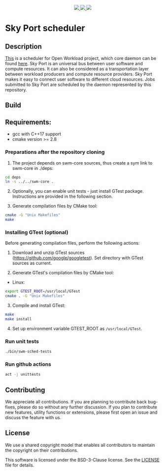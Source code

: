 <p align="center">
    <a href="https://github.com/openworkload/swm-sched/blob/master/LICENSE" alt="License">
        <img src="https://img.shields.io/github/license/openworkload/swm-sched" />
    </a>
    <a href="https://github.com/openworkload/swm-sched" alt="Required C++ version">
        <img src="https://img.shields.io/badge/C++-17-blue.svg" />
    </a>
    <a href="https://github.com/openworkload/swm-sched/actions/workflows/unittests-linux.yml" alt="Test results">
        <img src="https://github.com/openworkload/swm-sched/actions/workflows/unittests-linux.yml/badge.svg?event=push" />
    </a>
</p>

Sky Port scheduler
==================


## Description

[This](https://github.com/openworkload/swm-sched) is a scheduler for Open Workload project,
which core daemon can be found [here](https://github.com/openworkload/swm-core).
Sky Port is an universal bus between user software and compute resources.
It can also be considered as a transportation layer between workload producers and compute resource providers.
Sky Port makes it easy to connect user software to different cloud resources.
Jobs submitted to Sky Port are scheduled by the daemon represented by this repository.


## Build

## Requirements:
* gcc with C++17 support
* cmake version >= 2.8

### Preparations after the repository cloning

1. The project depends on swm-core sources, thus create a sym link to swm-core in ./deps:
```bash
cd deps
ln -s ../../swm-core .
```

2. Optionally, you can enable unit tests - just install GTest package.
Instructions are provided in the following section.

3. Generate compilation files by CMake tool:
```bash
cmake -G "Unix Makefiles"
make
```

### Installing GTest (optional)

Before generating compilation files, perform the following actions:

1. Download and unzip GTest sources (https://github.com/google/googletest).
Set directory with GTest sources as current.

2. Generate GTest's compilation files by CMake tool:
* Linux:
```bash
export GTEST_ROOT=/usr/local/GTest
cmake . -G "Unix Makefiles"
```

3. Compile and install GTest:
```bash
make
make install
```

4. Set up environment variable GTEST_ROOT as `/usr/local/GTest`.

### Run unit tests
```bash
./bin/swm-sched-tests
```

### Run github actions
```bash
act -j unittests
```

## Contributing

We appreciate all contributions. If you are planning to contribute back bug-fixes, please do so without any further discussion. If you plan to contribute new features, utility functions or extensions, please first open an issue and discuss the feature with us.


## License

We use a shared copyright model that enables all contributors to maintain the copyright on their contributions.

This software is licensed under the BSD-3-Clause license. See the [LICENSE](LICENSE) file for details.

